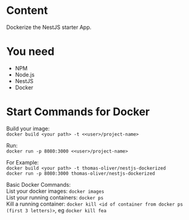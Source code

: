 # Content
Dockerize the NestJS starter App.

# You need
- NPM
- Node.js
- NestJS
- Docker

# Start Commands for Docker
Build your image:  
`docker build <your path> -t <<user>/project-name>`  

Run:  
`docker run -p 8080:3000 <<user>/project-name>`  

For Example:  
`docker build <your path> -t thomas-oliver/nestjs-dockerized`  
`docker run -p 8080:3000 thomas-oliver/nestjs-dockerized`  

Basic Docker Commands:  
List your docker images: `docker images`  
List your running containers: `docker ps`  
Kill a running container: `docker kill <id of container from docker ps (first 3 letters)>`, eg `docker kill fea`  





